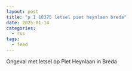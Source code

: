 ```yaml
---
layout: post
title: "p 1 18375 letsel piet heynlaan breda"
date: 2025-01-14
categories: 
  - rss
tags: 
  - feed
---
```


Ongeval met letsel op Piet Heynlaan in Breda
